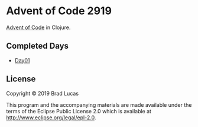 # Advent of Code 2919

[Advent of Code](https://adventofcode.com/2019) in Clojure.

## Completed Days

- [Day01](https://github.com/bradlucas/advent-of-code-2019/blob/master/src/advent/day01.clj)


## License

Copyright © 2019 Brad Lucas

This program and the accompanying materials are made available under the
terms of the Eclipse Public License 2.0 which is available at
http://www.eclipse.org/legal/epl-2.0.

